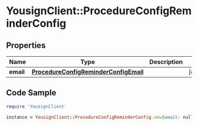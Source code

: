 # YousignClient::ProcedureConfigReminderConfig

## Properties

Name | Type | Description | Notes
------------ | ------------- | ------------- | -------------
**email** | [**ProcedureConfigReminderConfigEmail**](ProcedureConfigReminderConfigEmail.md) |  | [optional] 

## Code Sample

```ruby
require 'YousignClient'

instance = YousignClient::ProcedureConfigReminderConfig.new(email: null)
```


